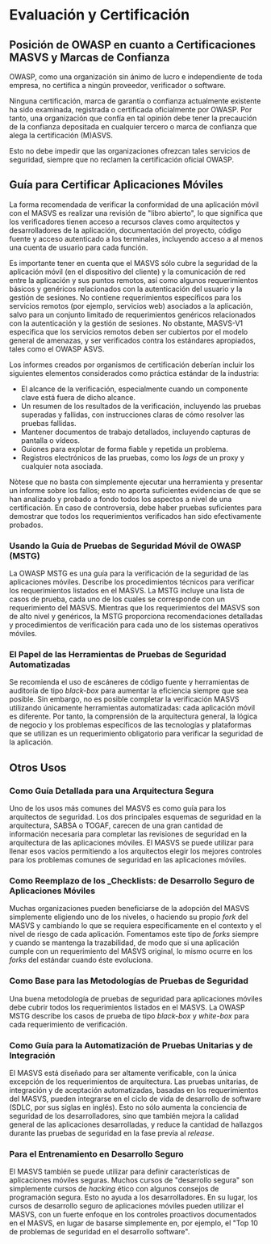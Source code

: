 # Evaluación y Certificación

## Posición de OWASP en cuanto a Certificaciones MASVS y Marcas de Confianza

OWASP, como una organización sin ánimo de lucro e independiente de toda empresa, no certifica a ningún proveedor, verificador o software.

Ninguna certificación, marca de garantía o confianza actualmente existente ha sido examinada, registrada o certificada oficialmente por OWASP.
Por tanto, una organización que confía en tal opinión debe tener la precaución de la confianza depositada en cualquier tercero o marca de confianza que alega la certificación (M)ASVS.

Esto no debe impedir que las organizaciones ofrezcan tales servicios de seguridad, siempre que no reclamen la certificación oficial OWASP.

## Guía para Certificar Aplicaciones Móviles

La forma recomendada de verificar la conformidad de una aplicación móvil con el MASVS es realizar una revisión de "libro abierto", lo que significa que los verificadores tienen acceso a recursos claves como arquitectos y desarrolladores de la aplicación, documentación del proyecto, código fuente y acceso autenticado a los terminales, incluyendo acceso a al menos una cuenta de usuario para cada función.

Es importante tener en cuenta que el MASVS sólo cubre la seguridad de la aplicación móvil (en el dispositivo del cliente) y la comunicación de red entre la aplicación y sus puntos remotos, así como algunos requerimientos básicos y genéricos relacionados con la autenticación del usuario y la gestión de sesiones. No contiene requerimientos específicos para los servicios remotos (por ejemplo, servicios web) asociados a la aplicación, salvo para un conjunto limitado de requerimientos genéricos relacionados con la autenticación y la gestión de sesiones. No obstante, MASVS-V1 especifica que los servicios remotos deben ser cubiertos por el modelo general de amenazas, y ser verificados contra los estándares apropiados, tales como el OWASP ASVS.

Los informes creados por organismos de certificación deberían incluir los siguientes elementos considerados como práctica estándar de la industria:

- El alcance de la verificación, especialmente cuando un componente clave está fuera de dicho alcance.
- Un resumen de los resultados de la verificación, incluyendo las pruebas superadas y fallidas, con instrucciones claras de cómo resolver las pruebas fallidas.
- Mantener documentos de trabajo detallados, incluyendo capturas de pantalla o vídeos.
- Guiones para explotar de forma fiable y repetida un problema.
- Registros electrónicos de las pruebas, como los _logs_ de un proxy y cualquier nota asociada.

Nòtese que no basta con simplemente ejecutar una herramienta y presentar un informe sobre los fallos; esto no aporta suficientes evidencias de que se han analizado y probado a fondo todos los aspectos a nivel de una certificación. En caso de controversia, debe haber pruebas suficientes para demostrar que todos los requerimientos verificados han sido efectivamente probados.

### Usando la Guía de Pruebas de Seguridad Móvil de OWASP (MSTG)

La OWASP MSTG es una guía para la verificación de la seguridad de las aplicaciones móviles. Describe los procedimientos técnicos para verificar los requerimientos listados en el MASVS. La MSTG incluye una lista de casos de prueba, cada uno de los cuales se corresponde con un requerimiento del MASVS. Mientras que los requerimientos del MASVS son de alto nivel y genéricos, la MSTG proporciona recomendaciones detalladas y procedimientos de verificación para cada uno de los sistemas operativos móviles.

<div style="page-break-after: always;">
</div>

### El Papel de las Herramientas de Pruebas de Seguridad Automatizadas

Se recomienda el uso de escáneres de código fuente y herramientas de auditoría de tipo _black-box_ para aumentar la eficiencia siempre que sea posible. Sin embargo, no es posible completar la verificación MASVS utilizando únicamente herramientas automatizadas: cada aplicación móvil es diferente. Por tanto, la comprensión de la arquitectura general, la lógica de negocio y los problemas específicos de las tecnologías y plataformas que se utilizan es un requerimiento obligatorio para verificar la seguridad de la aplicación.

## Otros Usos

### Como Guía Detallada para una Arquitectura Segura

Uno de los usos más comunes del MASVS es como guía para los arquitectos de seguridad. Los dos principales esquemas de seguridad en la arquitectura, SABSA o TOGAF, carecen de una gran cantidad de información necesaria para completar las revisiones de seguridad en la arquitectura de las aplicaciones móviles. El MASVS se puede utilizar para llenar esos vacíos permitiendo a los arquitectos elegir los mejores controles para los problemas comunes de seguridad en las aplicaciones móviles.

### Como Reemplazo de los _Checklists: de Desarrollo Seguro de Aplicaciones Móviles

Muchas organizaciones pueden beneficiarse de la adopción del MASVS simplemente eligiendo uno de los niveles, o haciendo su propio _fork_ del MASVS y cambiando lo que se requiera específicamente en el contexto y el nivel de riesgo de cada aplicación. Fomentamos este tipo de _forks_ siempre y cuando se mantenga la trazabilidad, de modo que si una aplicación cumple con un requerimiento del MASVS original, lo mismo ocurre en los _forks_ del estándar cuando éste evoluciona.

### Como Base para las Metodologías de Pruebas de Seguridad

Una buena metodología de pruebas de seguridad para aplicaciones móviles debe cubrir todos los requerimientos listados en el MASVS. La OWASP MSTG describe los casos de prueba de tipo _black-box_ y _white-box_ para cada requerimiento de verificación.

### Como Guía para la Automatización de Pruebas Unitarias y de Integración

El MASVS está diseñado para ser altamente verificable, con la única excepción de los requerimientos de arquitectura. Las pruebas unitarias, de integración y de aceptación automatizadas, basadas en los requerimientos del MASVS, pueden integrarse en el ciclo de vida de desarrollo de software (SDLC, por sus siglas en inglés). Esto no sólo aumenta la conciencia de seguridad de los desarrolladores, sino que también mejora la calidad general de las aplicaciones desarrolladas, y reduce la cantidad de hallazgos durante las pruebas de seguridad en la fase previa al _release_.

### Para el Entrenamiento en Desarrollo Seguro

El MASVS también se puede utilizar para definir características de aplicaciones móviles seguras. Muchos cursos de "desarrollo segura" son simplemente cursos de _hacking_ ético con algunos consejos de programación segura. Esto no ayuda a los desarrolladores. En su lugar, los cursos de desarrollo seguro de aplicaciones móviles pueden utilizar el MASVS, con un fuerte enfoque en los controles proactivos documentados en el MASVS, en lugar de basarse simplemente en, por ejemplo, el "Top 10 de problemas de seguridad en el desarrollo software".
